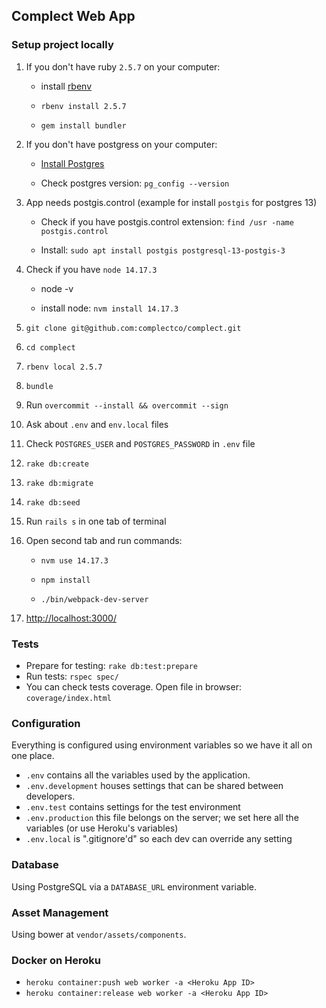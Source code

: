 ## Complect Web App

### Setup project locally

1. If you don't have ruby `2.5.7` on your computer:

    * install [rbenv](https://github.com/rbenv/rbenv)

    * `rbenv install 2.5.7`

    * `gem install bundler`
  
2. If you don't have postgress on your computer:

    * [Install Postgres](https://www.postgresql.org/download/)

    * Check postgres version: `pg_config --version`

3. App needs postgis.control (example for install `postgis` for postgres 13)

    * Check if you have postgis.control extension: `find /usr -name postgis.control`
    
    * Install: `sudo apt install postgis postgresql-13-postgis-3`

4. Check if you have `node 14.17.3`

    * node -v

    * install node: `nvm install 14.17.3`


5. `git clone git@github.com:complectco/complect.git`
6. `cd complect`
7. `rbenv local 2.5.7`
8. `bundle`
9. Run `overcommit --install && overcommit --sign`
10. Ask about `.env` and `env.local` files
11. Check `POSTGRES_USER` and `POSTGRES_PASSWORD` in `.env` file
12. `rake db:create`
13. `rake db:migrate`
14. `rake db:seed`
15. Run `rails s` in one tab of terminal
16. Open second tab and run commands:

    * `nvm use 14.17.3`

    * `npm install`

    *  `./bin/webpack-dev-server`

17. [http://localhost:3000/](http://localhost:3000/)

### Tests
- Prepare for testing: `rake db:test:prepare`
- Run tests: `rspec spec/`
- You can check tests coverage. Open file in browser: `coverage/index.html`

### Configuration

Everything is configured using environment variables so we have it all on one place.

- `.env` contains all the variables used by the application.
- `.env.development` houses settings that can be shared between developers.
- `.env.test` contains settings for the test environment
- `.env.production` this file belongs on the server; we set here all the variables (or use Heroku's variables)
- `.env.local` is ".gitignore'd" so each dev can override any setting

### Database

Using PostgreSQL via a `DATABASE_URL` environment variable.

### Asset Management

Using bower at `vendor/assets/components`.

### Docker on Heroku
* `heroku container:push web worker -a <Heroku App ID>`
* `heroku container:release web worker -a <Heroku App ID>`
